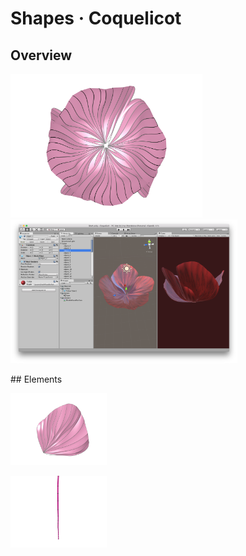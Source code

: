 # Shapes · Coquelicot

## Overview

<a href="Coquelicot.obj"><img src="Coquelicot.png" title="Coquelicot mesh" height="230" /></a>
<a href="../../unity/coquelicot/"><img src="Coquelicot-and-Stem-in-Unity-01.png" title="Coquelicot and Stem (Unity project)" height="230" /></a>

## Elements

<a href="Coquelicot%20Petal%20Take%203.obj"><img src="Coquelicot%20Petal%20Take%203.png" title="Coquelicot petal" height="115" /></a>

<a href="Stem%20Take%203.obj"><img src="Stem%20Take%203.png" title="Coquelicot Stem" height="115" /></a>
